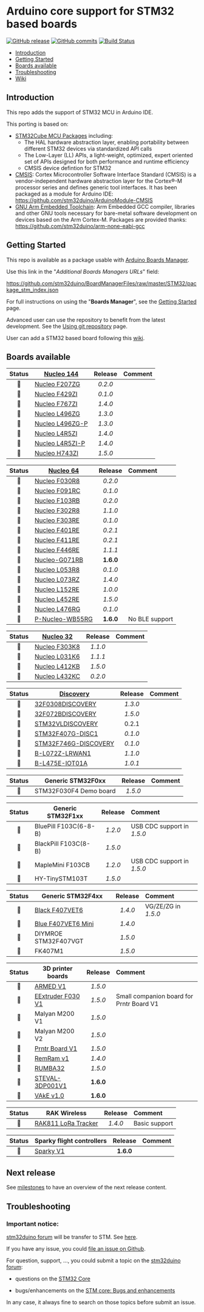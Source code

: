 # Arduino core support for STM32 based boards
[![GitHub release](https://img.shields.io/github/release/stm32duino/Arduino_Core_STM32.svg)](https://github.com/stm32duino/Arduino_Core_STM32/releases/latest)
[![GitHub commits](https://img.shields.io/github/commits-since/stm32duino/Arduino_Core_STM32/1.5.0.svg)](https://github.com/stm32duino/Arduino_Core_STM32/compare/1.5.0...master)
[![Build Status](https://travis-ci.com/stm32duino/Arduino_Core_STM32.svg?branch=master)](https://travis-ci.com/stm32duino/Arduino_Core_STM32)

* [Introduction](https://github.com/stm32duino/Arduino_Core_STM32#Introduction)<br>
* [Getting Started](https://github.com/stm32duino/Arduino_Core_STM32#getting-started)<br>
* [Boards available](https://github.com/stm32duino/Arduino_Core_STM32#boards-available)<br>
* [Troubleshooting](https://github.com/stm32duino/Arduino_Core_STM32#troubleshooting)<br>
* [Wiki](https://github.com/stm32duino/wiki/wiki/)

## Introduction

This repo adds the support of STM32 MCU in Arduino IDE.<br>

This porting is based on:
* [STM32Cube MCU Packages](https://www.st.com/en/embedded-software/stm32cube-mcu-packages.html) including:
    * The HAL hardware abstraction layer, enabling portability between different STM32 devices via standardized API calls
    * The Low-Layer (LL) APIs, a light-weight, optimized, expert oriented set of APIs designed for both performance and runtime efficiency
    * CMSIS device defintion for STM32
* [CMSIS](https://developer.arm.com/embedded/cmsis): Cortex Microcontroller Software Interface Standard (CMSIS) is a vendor-independent hardware abstraction layer for the Cortex®-M processor series and defines generic tool interfaces. It has been packaged as a module for Arduino IDE: https://github.com/stm32duino/ArduinoModule-CMSIS
* [GNU Arm Embedded Toolchain](https://developer.arm.com/open-source/gnu-toolchain/gnu-rm): Arm Embedded GCC compiler, libraries and other GNU tools necessary for bare-metal software development on devices based on the Arm Cortex-M. Packages are provided thanks: https://github.com/stm32duino/arm-none-eabi-gcc


## Getting Started

This repo is available as a package usable with [Arduino Boards Manager](https://www.arduino.cc/en/guide/cores).

Use this link in the "*Additional Boards Managers URLs*" field:

https://github.com/stm32duino/BoardManagerFiles/raw/master/STM32/package_stm_index.json


For full instructions on using the "**Boards Manager**", see the [Getting Started](https://github.com/stm32duino/wiki/wiki/Getting-Started) page.

Advanced user can use the repository to benefit from the latest development. See the [Using git repository](https://github.com/stm32duino/wiki/wiki/Using-git-repository) page.

User can add a STM32 based board following this [wiki](https://github.com/stm32duino/wiki/wiki/Add-a-new-variant-(board)).

## Boards available

| Status | [Nucleo 144](https://www.st.com/content/st_com/en/products/evaluation-tools/product-evaluation-tools/mcu-eval-tools/stm32-mcu-eval-tools/stm32-nucleo-boards.html) | Release | Comment |
| :---: | --- | :---: | :--- |
| :green_heart: | [Nucleo F207ZG](http://www.st.com/en/evaluation-tools/nucleo-f207zg.html) | *0.2.0* |  |
| :green_heart: | [Nucleo F429ZI](http://www.st.com/en/evaluation-tools/nucleo-f429zi.html) | *0.1.0* |  |
| :green_heart: | [Nucleo F767ZI](http://www.st.com/en/evaluation-tools/nucleo-f767zi.html) | *1.4.0* |  |
| :green_heart: | [Nucleo L496ZG](http://www.st.com/en/evaluation-tools/nucleo-l496zg.html) | *1.3.0* |  |
| :green_heart: | [Nucleo L496ZG-P](http://www.st.com/en/evaluation-tools/nucleo-l496zg-p.html) | *1.3.0* |  |
| :green_heart: | [Nucleo L4R5ZI](http://www.st.com/en/evaluation-tools/nucleo-l4r5zi.html) | *1.4.0* |  |
| :green_heart: | [Nucleo L4R5ZI-P](http://www.st.com/en/evaluation-tools/nucleo-l4r5zi-p.html) | *1.4.0* |  |
| :green_heart: | [Nucleo H743ZI](https://www.st.com/en/evaluation-tools/nucleo-h743zi.html) | *1.5.0* |  |

| Status | [Nucleo 64](https://www.st.com/content/st_com/en/products/evaluation-tools/product-evaluation-tools/mcu-eval-tools/stm32-mcu-eval-tools/stm32-nucleo-boards.html) | Release | Comment |
| :---: | --- | :---: | :--- |
| :green_heart: | [Nucleo F030R8](http://www.st.com/en/evaluation-tools/nucleo-f030r8.html) | *0.2.0* |  |
| :green_heart: | [Nucleo F091RC](http://www.st.com/en/evaluation-tools/nucleo-f091rc.html) | *0.1.0* |  |
| :green_heart: | [Nucleo F103RB](http://www.st.com/en/evaluation-tools/nucleo-f103rb.html) | *0.2.0* |  |
| :green_heart: | [Nucleo F302R8](http://www.st.com/en/evaluation-tools/nucleo-f302r8.html) | *1.1.0* |  |
| :green_heart: | [Nucleo F303RE](http://www.st.com/en/evaluation-tools/nucleo-f303re.html) | *0.1.0* |  |
| :green_heart: | [Nucleo F401RE](http://www.st.com/en/evaluation-tools/nucleo-f401re.html) | *0.2.1* |  |
| :green_heart: | [Nucleo F411RE](http://www.st.com/en/evaluation-tools/nucleo-f411re.html) | *0.2.1* |  |
| :green_heart: | [Nucleo F446RE](http://www.st.com/en/evaluation-tools/nucleo-f446re.html) | *1.1.1* |  |
| :yellow_heart: | [Nucleo-G071RB](https://www.st.com/en/evaluation-tools/nucleo-g071rb.html) | **1.6.0** |  |
| :green_heart: | [Nucleo L053R8](http://www.st.com/en/evaluation-tools/nucleo-l053r8.html) | *0.1.0* |  |
| :green_heart: | [Nucleo L073RZ](http://www.st.com/en/evaluation-tools/nucleo-l073rz.html) | *1.4.0* |  |
| :green_heart: | [Nucleo L152RE](http://www.st.com/en/evaluation-tools/nucleo-l152re.html) | *1.0.0* |  |
| :green_heart: | [Nucleo L452RE](http://www.st.com/en/evaluation-tools/nucleo-l452re.html) | *1.5.0* |  |
| :green_heart: | [Nucleo L476RG](http://www.st.com/en/evaluation-tools/nucleo-l476rg.html) | *0.1.0* |  |
| :yellow_heart: | [P-Nucleo-WB55RG](https://www.st.com/en/evaluation-tools/p-nucleo-wb55.html) | **1.6.0** | No BLE support |

| Status | [Nucleo 32](https://www.st.com/content/st_com/en/products/evaluation-tools/product-evaluation-tools/mcu-eval-tools/stm32-mcu-eval-tools/stm32-nucleo-boards.html) | Release | Comment |
| :---: | --- | :---: | :--- |
| :green_heart: | [Nucleo F303K8](http://www.st.com/en/evaluation-tools/nucleo-f303k8.html) | *1.1.0* |  |
| :green_heart: | [Nucleo L031K6](http://www.st.com/en/evaluation-tools/nucleo-l031k6.html) | *1.1.1* |  |
| :green_heart: | [Nucleo L412KB](http://www.st.com/en/evaluation-tools/nucleo-l412kb.html) | *1.5.0* |  |
| :green_heart: | [Nucleo L432KC](http://www.st.com/en/evaluation-tools/nucleo-l432kc.html) | *0.2.0* |  |

| Status | [Discovery](https://www.st.com/content/st_com/en/products/evaluation-tools/product-evaluation-tools/mcu-eval-tools/stm32-mcu-eval-tools/stm32-discovery-kits.html) | Release | Comment |
| :---: | --- | :---: | :--- |
| :green_heart: | [32F0308DISCOVERY](http://www.st.com/en/evaluation-tools/32f0308discovery.html) | *1.3.0* |  |
| :green_heart: | [32F072BDISCOVERY](https://www.st.com/en/evaluation-tools/32f072bdiscovery.html) | *1.5.0* |  |
| :green_heart: | [STM32VLDISCOVERY](https://community.st.com/external-link.jspa?url=http%3A%2F%2Fwww.st.com%2Fen%2Fevaluation-tools%2Fstm32vldiscovery.html) | 0.2.1 |  |
| :green_heart: | [STM32F407G-DISC1](http://www.st.com/en/evaluation-tools/stm32f4discovery.html) | *0.1.0* |  |
| :green_heart: | [STM32F746G-DISCOVERY](http://www.st.com/en/evaluation-tools/32f746gdiscovery.html) | *0.1.0* |  |
| :green_heart: | [B-L072Z-LRWAN1](http://www.st.com/en/evaluation-tools/b-l072z-lrwan1.html) | *1.1.0* |  |
| :green_heart: | [B-L475E-IOT01A](http://www.st.com/en/evaluation-tools/b-l475e-iot01a.html) | *1.0.1* |  |

| Status | Generic STM32F0xx | Release | Comment |
| :---: | --- | :---: | :--- |
| :green_heart: | STM32F030F4 Demo board | *1.5.0* |  |

| Status | Generic STM32F1xx | Release | Comment |
| :---: | --- | :---: | :--- |
| :green_heart: | BluePill F103C(6-8-B) | *1.2.0* | USB CDC support in *1.5.0* |
| :green_heart: | BlackPill F103C(8-B) | *1.5.0* |  |
| :green_heart: | MapleMini F103CB | *1.2.0* | USB CDC support in *1.5.0* |
| :green_heart: | HY-TinySTM103T | *1.5.0* |  |

| Status | Generic STM32F4xx | Release | Comment |
| :---: | --- | :---: | :--- |
| :green_heart: | [Black F407VET6](http://wiki.stm32duino.com/index.php?title=STM32F407#.22Black_VET6.22_STM32F407VET6_Variant) | *1.4.0* | VG/ZE/ZG in *1.5.0* |
| :green_heart: | [Blue F407VET6 Mini](http://wiki.stm32duino.com/index.php?title=Vcc-gnd.com_STM32F407VET6_Mini) | *1.4.0* |  |
| :green_heart: | DIYMROE STM32F407VGT | *1.5.0* |  |
| :green_heart: | FK407M1 | *1.5.0* |  |

| Status | 3D printer boards | Release | Comment |
| :---: | --- | :---: | :--- |
| :green_heart: | [ARMED V1](https://github.com/ktand/Armed) | *1.5.0* |  |
| :green_heart: | [EExtruder F030 V1](https://github.com/ghent360/PrntrBoard/tree/tmc2130-redesign/EExtruder) | *1.5.0* | Small companion board for Prntr Board V1 |
| :green_heart: | Malyan M200 V1 | *1.5.0* |  |
| :green_heart: | Malyan M200 V2 | *1.5.0* |  |
| :green_heart: | [Prntr Board V1](https://github.com/ghent360/PrntrBoard) | *1.5.0* |  |
| :green_heart: | [RemRam v1](https://github.com/hasenbanck/remram) | *1.4.0* |  |
| :green_heart: | [RUMBA32](https://github.com/Aus3D/RUMBA32) | *1.5.0* |  |
| :yellow_heart: | [STEVAL-3DP001V1](https://www.st.com/en/evaluation-tools/steval-3dp001v1.html) | **1.6.0** |  |
| :yellow_heart: | [VAkE v1.0](https://www.facebook.com/pages/category/Product-Service/VAkE-Board-2290066274575218/) | **1.6.0** |  |

| Status | RAK Wireless | Release | Comment |
| :---: | --- | :---: | :--- |
| :green_heart: | [RAK811 LoRa Tracker](https://www.rakwireless.com/en/) | *1.4.0* | Basic support |

| Status | Sparky flight controllers | Release | Comment |
| :---: | --- | :---: | :--- |
| :yellow_heart: | [Sparky V1](https://github.com/TauLabs/TauLabs/wiki/Sparky) | **1.6.0** |  |

## Next release

  See [milestones](https://github.com/stm32duino/Arduino_Core_STM32/milestones) to have an overview of the next release content.

## Troubleshooting

### Important notice:
[stm32duino forum](http://stm32duino.com) will be transfer to STM. See [here](http://stm32duino.com/viewtopic.php?f=16&t=4671).

If you have any issue, you could [file an issue on Github](https://github.com/stm32duino/Arduino_Core_STM32/issues/new).

For question, support, ...,  you could submit a topic on the [stm32duino forum](http://stm32duino.com):

 * questions on the [STM32 Core](http://stm32duino.com/viewforum.php?f=48)
 
 * bugs/enhancements on the [STM core: Bugs and enhancements](http://stm32duino.com/viewforum.php?f=49)

In any case, it always fine to search on those topics before submit an issue.
